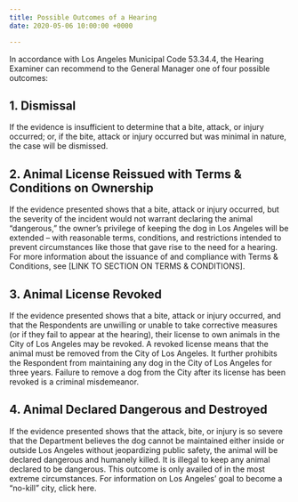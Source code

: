 ```yaml
---
title: Possible Outcomes of a Hearing
date: 2020-05-06 10:00:00 +0000

---
```

In accordance with Los Angeles Municipal Code 53.34.4, the Hearing Examiner can recommend to the General Manager one of four possible outcomes:

## 1. Dismissal

If the evidence is insufficient to determine that a bite, attack, or injury occurred; or, if the bite, attack or injury occurred but was minimal in nature, the case will be dismissed.

## 2. Animal License Reissued with Terms & Conditions on Ownership

If the evidence presented shows that a bite, attack or injury occurred, but the severity of the incident would not warrant declaring the animal “dangerous,” the owner’s privilege of keeping the dog in Los Angeles will be extended – with reasonable terms, conditions, and restrictions intended to prevent circumstances like those that gave rise to the need for a hearing. For more information about the issuance of and compliance with Terms & Conditions, see \[LINK TO SECTION ON TERMS & CONDITIONS\].

## 3. Animal License Revoked

If the evidence presented shows that a bite, attack or injury occurred, and that the Respondents are unwilling or unable to take corrective measures (or if they fail to appear at the hearing), their license to own animals in the City of Los Angeles may be revoked. A revoked license means that the animal must be removed from the City of Los Angeles. It further prohibits the Respondent from maintaining any dog in the City of Los Angeles for three years. Failure to remove a dog from the City after its license has been revoked is a criminal misdemeanor.

## 4. Animal Declared Dangerous and Destroyed

If the evidence presented shows that the attack, bite, or injury is so severe that the Department believes the dog cannot be maintained either inside or outside Los Angeles without jeopardizing public safety, the animal will be declared dangerous and humanely killed. It is illegal to keep any animal declared to be dangerous. This outcome is only availed of in the most extreme circumstances. For information on Los Angeles’ goal to become a “no-kill” city, click here.